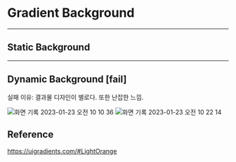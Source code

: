 # Gradient Background
<hr>

## Static Background


<hr>

## Dynamic Background [fail] 
실패 이유: 결과물 디자인이 별로다. 또한 난잡한 느낌.

![화면 기록 2023-01-23 오전 10 10 36](https://user-images.githubusercontent.com/76833478/213952070-5d2f6521-fbbf-42ed-8f40-31084d8257ae.gif)
![화면 기록 2023-01-23 오전 10 22 14](https://user-images.githubusercontent.com/76833478/213952119-f2a9f9dd-4513-4383-800f-2c7f3efa06a6.gif)



## Reference
https://uigradients.com/#LightOrange
